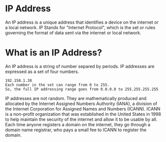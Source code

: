 # IP Address 
An IP address is a unique address that identifies a device on the internet or a local network. IP Stands for "Internet Protocol", which is the set or rules governing the format of data sent via the internet or local network.

# What is an IP Address?
An IP address is a string of number separed by periods. IP addresses are expressed as a set of four numbers.

``` Address
192.158.1.38
Each number in the set can range from 0 to 255. 
So, the full IP addressing range goes from 0.0.0.0 to 255.255.255.255
```

IP addresses are not random. They are mathematically produced and allocated by the Internet Assigned Numbers Authority (IANA), a division of the Internet Corporation for Assigned Names and Numbers (ICANN). ICANN is a non-profit organization that was established in the United States in 1998 to help maintain the security of the internet and allow it to be usable by all. Each time anyone registers a domain on the internet, they go through a domain name registrar, who pays a small fee to ICANN to register the domain.
